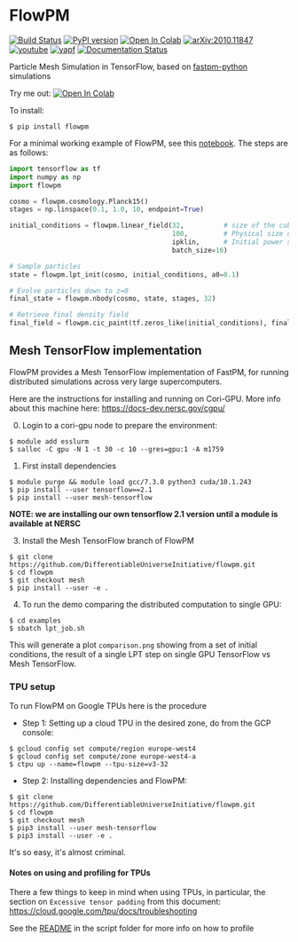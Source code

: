 # FlowPM
[![Build Status](https://travis-ci.org/DifferentiableUniverseInitiative/flowpm.svg?branch=master)](https://travis-ci.org/DifferentiableUniverseInitiative/flowpm) [![PyPI version](https://badge.fury.io/py/flowpm.svg)](https://badge.fury.io/py/flowpm) [![Open In Colab](https://colab.research.google.com/assets/colab-badge.svg)](https://colab.research.google.com/github/DifferentiableUniverseInitiative/flowpm/blob/master/notebooks/flowpm_tutorial.ipynb) [![arXiv:2010.11847](https://img.shields.io/badge/astro--ph.IM-arXiv%3A2010.11847-B31B1B.svg)](https://arxiv.org/abs/2010.11847) [![youtube](https://img.shields.io/badge/-youtube-red?logo=youtube&labelColor=grey)](https://youtu.be/DHOaHTU61hM)   [![yapf](https://img.shields.io/badge/code%20style-yapf-blue.svg)](https://www.python.org/dev/peps/pep-0008/) [![Documentation Status](https://readthedocs.org/projects/flowpm/badge/?version=latest)](https://flowpm.readthedocs.io/en/documentation/?badge=documentation)


Particle Mesh Simulation in TensorFlow, based on [fastpm-python](https://github.com/rainwoodman/fastpm-python) simulations

Try me out: [![Open In Colab](https://colab.research.google.com/assets/colab-badge.svg)](https://colab.research.google.com/github/DifferentiableUniverseInitiative/flowpm/blob/master/notebooks/flowpm_blog.ipynb)

To install:
```
$ pip install flowpm
```

For a minimal working example of FlowPM, see this [notebook](notebooks/flowpm_demo.ipynb). The steps are as follows:
```python
import tensorflow as tf
import numpy as np
import flowpm

cosmo = flowpm.cosmology.Planck15()
stages = np.linspace(0.1, 1.0, 10, endpoint=True)

initial_conditions = flowpm.linear_field(32,          # size of the cube
                                         100,         # Physical size of the cube
                                         ipklin,      # Initial power spectrum
                                         batch_size=16)

# Sample particles
state = flowpm.lpt_init(cosmo, initial_conditions, a0=0.1)   

# Evolve particles down to z=0
final_state = flowpm.nbody(cosmo, state, stages, 32)         

# Retrieve final density field
final_field = flowpm.cic_paint(tf.zeros_like(initial_conditions), final_state[0])
```

## Mesh TensorFlow implementation

FlowPM provides a Mesh TensorFlow implementation of FastPM, for running distributed
simulations across very large supercomputers.

Here are the instructions for installing and running on Cori-GPU. More info about
this machine here: https://docs-dev.nersc.gov/cgpu/

0) Login to a cori-gpu node to prepare the environment:
```
$ module add esslurm
$ salloc -C gpu -N 1 -t 30 -c 10 --gres=gpu:1 -A m1759
```

1) First install dependencies
```
$ module purge && module load gcc/7.3.0 python3 cuda/10.1.243
$ pip install --user tensorflow==2.1
$ pip install --user mesh-tensorflow
```
**NOTE: we are installing our own tensorflow 2.1 version until a module is available at NERSC**

3) Install the Mesh TensorFlow branch of FlowPM
```
$ git clone https://github.com/DifferentiableUniverseInitiative/flowpm.git
$ cd flowpm
$ git checkout mesh
$ pip install --user -e .
```

4) To run the demo comparing the distributed computation to single GPU:
```
$ cd examples
$ sbatch lpt_job.sh
```

This will generate a plot `comparison.png` showing from a set of initial
conditions, the result of a single LPT step on single GPU TensorFlow vs Mesh
TensorFlow.

### TPU setup

To run FlowPM on Google TPUs here is the procedure

 - Step 1: Setting up a cloud TPU in the desired zone, do from the GCP console:
 ```
$ gcloud config set compute/region europe-west4
$ gcloud config set compute/zone europe-west4-a
$ ctpu up --name=flowpm --tpu-size=v3-32
 ```

  - Step 2: Installing dependencies and FlowPM:
```
$ git clone https://github.com/DifferentiableUniverseInitiative/flowpm.git
$ cd flowpm
$ git checkout mesh
$ pip3 install --user mesh-tensorflow
$ pip3 install --user -e .
```

It's so easy, it's almost criminal.

#### Notes on using and profiling for TPUs

There a few things to keep in mind when using TPUs, in particular, the section
on `Excessive tensor padding` from this document: https://cloud.google.com/tpu/docs/troubleshooting

See the [README](scripts/README.md) in the script folder for more info on how to profile
